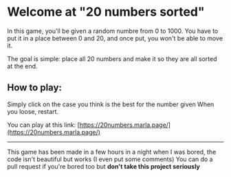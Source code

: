 # Welcome at "20 numbers sorted"

In this game, you'll be given a random numbre from 0 to 1000.
You have to put it in a place between 0 and 20, and once put, you won't be able to move it.

The goal is simple: place all 20 numbers and make it so they are all sorted at the end.

## How to play:
Simply click on the case you think is the best for the number given
When you loose, restart.

You can play at this link: [https://20numbers.marla.page/](https://20numbers.marla.page/)





---

This game has been made in a few hours in a night when I was bored, the code isn't beautiful but works (I even put some comments)
You can do a pull request if you're bored too but __don't take this project seriously__